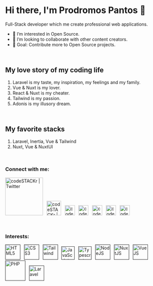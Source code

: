 # Hi there, I'm Prodromos Pantos 👋

Full-Stack developer which me create professional web applications.

- 👀 I’m interested in Open Source.
- 👯 I’m looking to collaborate with other content creators.
- 🥅 Goal: Contribute more to Open Source projects.

<br>

## My love story of my coding life

1. Laravel is my taste, my inspiration, my feelings and my family.
2. Vue & Nuxt is my lover.
3. React & Nuxt is my cheater.
4. Tailwind is my passion.
5. Adonis is my illusory dream.

<br>

## My favorite stacks

1. Laravel, Inertia, Vue & Tailwind
2. Nuxt, Vue & NuxtUI

<br>

### Connect with me:
[<img alt="codeSTACKr | Twitter" width="120px" src="https://i.imgur.com/mYHy0X3.png" />](https://linktr.ee/prpanto)&nbsp;&nbsp;
[<img alt="codeSTACKr | LinkedIn" width="46px" src="https://i.imgur.com/phnzaa1.png" />](https://gitlab.com/prpanto)&nbsp;&nbsp;
[<img alt="codeSTACKr | Twitter" width="32px" src="https://i.imgur.com/MDEHKxQ.png" />](https://twitter.com/prpantos)&nbsp;&nbsp;
[<img alt="codeSTACKr | LinkedIn" width="32px" src="https://i.imgur.com/divyfvX.png" />](https://www.linkedin.com/in/prodromos-pantos-5910b5263)&nbsp;&nbsp;
[<img alt="codeSTACKr | LinkedIn" width="32px" src="https://i.imgur.com/2gITTzb.png" />](https://www.instagram.com/prpantos)&nbsp;&nbsp;
[<img alt="codeSTACKr | LinkedIn" width="32px" src="https://i.imgur.com/boSVclO.png" />](https://codepen.io/prpanto)&nbsp;&nbsp;
[<img alt="codeSTACKr | LinkedIn" width="32px" src="https://i.imgur.com/wwiAkYT.png" />](https://codesandbox.io/u/prpanto)

<br />

### Interests:<br>
[<img alt="HTML5" width="48px" src="https://i.imgur.com/iQ5jHeB.png" />]()&nbsp;&nbsp;
[<img alt="CSS3" width="48px" src="https://i.imgur.com/byBK02G.png" />]()&nbsp;&nbsp;
[<img alt="Tailwind" width="48px" src="https://i.imgur.com/8eHFfGI.png" />]()&nbsp;&nbsp;
[<img alt="JavaScript" width="42px" src="https://i.imgur.com/QAisd5A.png" />]()&nbsp;&nbsp;
[<img alt="Typescript" width="42px" src="https://i.imgur.com/dkCq4mv.png" />]()&nbsp;&nbsp;
[<img alt="NodeJS" width="48px" src="https://i.imgur.com/YLVWwLN.png" />]()&nbsp;&nbsp;
[<img alt="NuxtJS" width="48px" src="https://i.imgur.com/G8DoF7I.png" />]()&nbsp;&nbsp;
[<img alt="VueJS" width="48px" src="https://i.imgur.com/X4aWxrK.png" />]()&nbsp;&nbsp;
[<img alt="PHP" width="64px" src="https://i.imgur.com/8Y2thGt.png" />]()&nbsp;&nbsp;
[<img alt="Laravel" width="48px" src="https://i.imgur.com/EXM16gK.png" />]()
<br>

<!--
### Github stats
![Prodromos's GitHub stats](https://github-readme-stats.vercel.app/api?username=prpanto&show_icons=true&theme=dark)
-->
